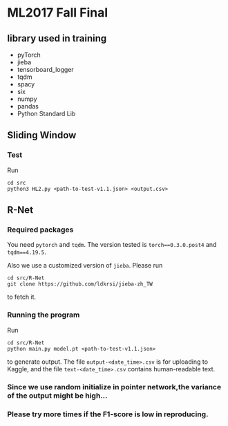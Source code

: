 # ML2017 Fall Final
## library used in training
* pyTorch
* jieba
* tensorboard_logger
* tqdm
* spacy
* six
* numpy
* pandas
* Python Standard Lib

## Sliding Window
### Test
Run

    cd src
    python3 HL2.py <path-to-test-v1.1.json> <output.csv>

## R-Net
### Required packages
You need `pytorch` and `tqdm`. The version tested is `torch==0.3.0.post4` and `tqdm==4.19.5`.

Also we use a customized version of `jieba`. Please run
    
    cd src/R-Net
    git clone https://github.com/ldkrsi/jieba-zh_TW
    
to fetch it.

### Running the program
Run

    cd src/R-Net
    python main.py model.pt <path-to-test-v1.1.json>

to generate output. The file `output-<date_time>.csv` is for uploading to Kaggle, and the file `text-<date_time>.csv` contains human-readable text.

### Since we use random initialize in pointer network,the variance of the output might be high...
### Please try more times if the F1-score is low in reproducing.
